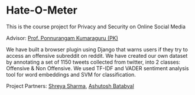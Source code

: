 # Hate-O-Meter

This is the course project for Privacy and Security on Online Social Media

Advisor: [Prof. Ponnurangam Kumaraguru (PK)](https://precog.iiitd.edu.in/)

We have built a browser plugin using Django that warns users if they try to access an offensive subreddit on reddit. We have created our own dataset by annotating a set of 1150 tweets collected from twitter, into 2 classes: Offensive & Non Offensive. We used TF-IDF and VADER sentiment analysis tool for word embeddings and SVM for classification.

Project Partners: [Shreya Sharma](https://www.linkedin.com/in/shreya-sharma-1ab130112/), [Ashutosh Batabyal](https://www.linkedin.com/in/ashutosh-batabyal-67124315b/)
